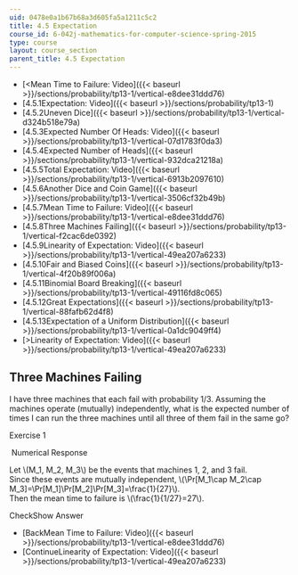 ```yaml
---
uid: 0478e0a1b67b68a3d605fa5a1211c5c2
title: 4.5 Expectation
course_id: 6-042j-mathematics-for-computer-science-spring-2015
type: course
layout: course_section
parent_title: 4.5 Expectation
---
```


*   [<Mean Time to Failure: Video]({{< baseurl >}}/sections/probability/tp13-1/vertical-e8dee31ddd76)
*   [4.5.1Expectation: Video]({{< baseurl >}}/sections/probability/tp13-1)
*   [4.5.2Uneven Dice]({{< baseurl >}}/sections/probability/tp13-1/vertical-d324b518e79a)
*   [4.5.3Expected Number Of Heads: Video]({{< baseurl >}}/sections/probability/tp13-1/vertical-07d1783f0da3)
*   [4.5.4Expected Number of Heads]({{< baseurl >}}/sections/probability/tp13-1/vertical-932dca21218a)
*   [4.5.5Total Expectation: Video]({{< baseurl >}}/sections/probability/tp13-1/vertical-6913b2097610)
*   [4.5.6Another Dice and Coin Game]({{< baseurl >}}/sections/probability/tp13-1/vertical-3506cf32b49b)
*   [4.5.7Mean Time to Failure: Video]({{< baseurl >}}/sections/probability/tp13-1/vertical-e8dee31ddd76)
*   [4.5.8Three Machines Failing]({{< baseurl >}}/sections/probability/tp13-1/vertical-f2cac6de0392)
*   [4.5.9Linearity of Expectation: Video]({{< baseurl >}}/sections/probability/tp13-1/vertical-49ea207a6233)
*   [4.5.10Fair and Biased Coins]({{< baseurl >}}/sections/probability/tp13-1/vertical-4f20b89f006a)
*   [4.5.11Binomial Board Breaking]({{< baseurl >}}/sections/probability/tp13-1/vertical-49116fd8c065)
*   [4.5.12Great Expectations]({{< baseurl >}}/sections/probability/tp13-1/vertical-88fafb62d4f8)
*   [4.5.13Expectation of a Uniform Distribution]({{< baseurl >}}/sections/probability/tp13-1/vertical-0a1dc9049ff4)
*   [\>Linearity of Expectation: Video]({{< baseurl >}}/sections/probability/tp13-1/vertical-49ea207a6233)

Three Machines Failing
----------------------

  

I have three machines that each fail with probability 1/3. Assuming the machines operate (mutually) independently, what is the expected number of times I can run the three machines until all three of them fail in the same go?

Exercise 1

&nbsp;Numerical Response&nbsp;

Let \\(M\_1, M\_2, M\_3\\) be the events that machines 1, 2, and 3 fail.  
Since these events are mutually independent, \\(\\Pr\[M\_1\\cap M\_2\\cap M\_3\]=\\Pr\[M\_1\]\\Pr\[M\_2\]\\Pr\[M\_3\]=\\frac{1}{27}\\).  
Then the mean time to failure is \\(\\frac{1}{1/27}=27\\).

CheckShow Answer

*   [BackMean Time to Failure: Video]({{< baseurl >}}/sections/probability/tp13-1/vertical-e8dee31ddd76)
*   [ContinueLinearity of Expectation: Video]({{< baseurl >}}/sections/probability/tp13-1/vertical-49ea207a6233)